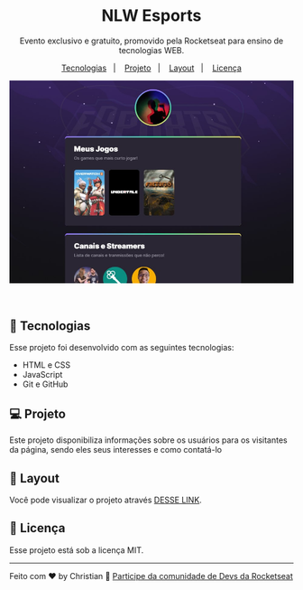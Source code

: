 <h1 align="center"> NLW Esports </h1>

<p align="center">
Evento exclusivo e gratuito, promovido pela Rocketseat para ensino de tecnologias WEB.
</p>

<p align="center">
  <a href="#-tecnologias">Tecnologias</a>&nbsp;&nbsp;&nbsp;|&nbsp;&nbsp;&nbsp;
  <a href="#-projeto">Projeto</a>&nbsp;&nbsp;&nbsp;|&nbsp;&nbsp;&nbsp;
  <a href="#-layout">Layout</a>&nbsp;&nbsp;&nbsp;|&nbsp;&nbsp;&nbsp;
  <a href="#memo-licença">Licença</a>
</p>

<p align="center">
  <img alt="License" src="./.github/banner.jpg">
</p>

<br>

## 🚀 Tecnologias

Esse projeto foi desenvolvido com as seguintes tecnologias:

- HTML e CSS
- JavaScript
- Git e GitHub

## 💻 Projeto

Este projeto disponibiliza informações sobre os usuários para os visitantes da página, sendo eles seus interesses e como contatá-lo

## 🔖 Layout

Você pode visualizar o projeto através [DESSE LINK](https://www.figma.com/community/file/1169028052212317700).

## :memo: Licença

Esse projeto está sob a licença MIT.

---

Feito com ♥ by Christian :wave: [Participe da comunidade de Devs da Rocketseat ](https://discord.gg/rocketseat)

